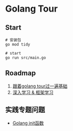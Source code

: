 # Golang Tour

## Start

```shell
# 安装包
go mod tidy

# start
go run src/main.go
```

## Roadmap

1. [跟着golang tour过一遍基础](https://tour.go-zh.org/list)
2. [深入学习 & 框架学习](https://www.topgoer.com/)

## 实践专题问题

* [Golang init函数](https://zhuanlan.zhihu.com/p/88128042)
